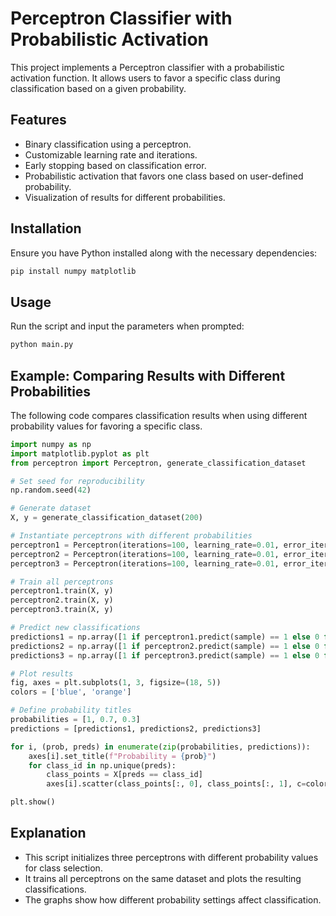 # Perceptron Classifier with Probabilistic Activation

This project implements a Perceptron classifier with a probabilistic activation function. It allows users to favor a specific class during classification based on a given probability.

## Features
- Binary classification using a perceptron.
- Customizable learning rate and iterations.
- Early stopping based on classification error.
- Probabilistic activation that favors one class based on user-defined probability.
- Visualization of results for different probabilities.

## Installation
Ensure you have Python installed along with the necessary dependencies:
```sh
pip install numpy matplotlib
```

## Usage
Run the script and input the parameters when prompted:
```sh
python main.py
```

## Example: Comparing Results with Different Probabilities
The following code compares classification results when using different probability values for favoring a specific class.

```python
import numpy as np
import matplotlib.pyplot as plt
from perceptron import Perceptron, generate_classification_dataset

# Set seed for reproducibility
np.random.seed(42)

# Generate dataset
X, y = generate_classification_dataset(200)

# Instantiate perceptrons with different probabilities
perceptron1 = Perceptron(iterations=100, learning_rate=0.01, error_iterations=5, probability=1, favor_class=1)
perceptron2 = Perceptron(iterations=100, learning_rate=0.01, error_iterations=5, probability=0.7, favor_class=1)
perceptron3 = Perceptron(iterations=100, learning_rate=0.01, error_iterations=5, probability=0.3, favor_class=1)

# Train all perceptrons
perceptron1.train(X, y)
perceptron2.train(X, y)
perceptron3.train(X, y)

# Predict new classifications
predictions1 = np.array([1 if perceptron1.predict(sample) == 1 else 0 for sample in X])
predictions2 = np.array([1 if perceptron2.predict(sample) == 1 else 0 for sample in X])
predictions3 = np.array([1 if perceptron3.predict(sample) == 1 else 0 for sample in X])

# Plot results
fig, axes = plt.subplots(1, 3, figsize=(18, 5))
colors = ['blue', 'orange']

# Define probability titles
probabilities = [1, 0.7, 0.3]
predictions = [predictions1, predictions2, predictions3]

for i, (prob, preds) in enumerate(zip(probabilities, predictions)):
    axes[i].set_title(f"Probability = {prob}")
    for class_id in np.unique(preds):
        class_points = X[preds == class_id]
        axes[i].scatter(class_points[:, 0], class_points[:, 1], c=colors[int(class_id)], edgecolors='k')

plt.show()
```

## Explanation
- This script initializes three perceptrons with different probability values for class selection.
- It trains all perceptrons on the same dataset and plots the resulting classifications.
- The graphs show how different probability settings affect classification.


